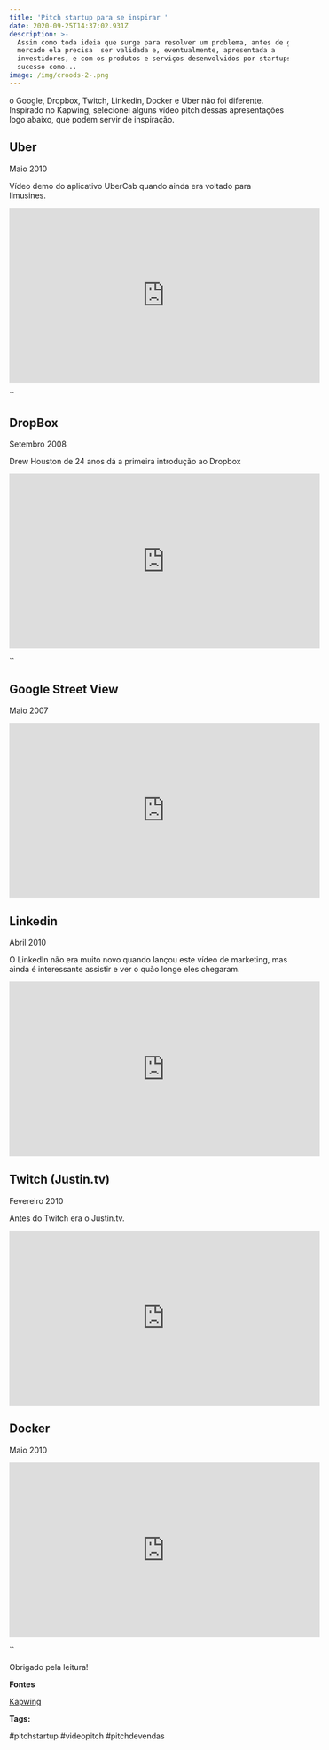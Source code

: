 ```yaml
---
title: 'Pitch startup para se inspirar '
date: 2020-09-25T14:37:02.931Z
description: >-
  Assim como toda ideia que surge para resolver um problema, antes de ganhar o
  mercado ela precisa  ser validada e, eventualmente, apresentada a
  investidores, e com os produtos e serviços desenvolvidos por startups de
  sucesso como...
image: /img/croods-2-.png
---
```

o Google, Dropbox, Twitch, Linkedin, Docker e Uber não foi diferente. Inspirado no Kapwing, selecionei alguns vídeo pitch dessas apresentações logo abaixo, que podem servir de inspiração. 

## **Uber**

Maio 2010

Vídeo demo do aplicativo UberCab quando ainda era voltado para limusines.

<iframe width="560" height="315" src="https://www.youtube.com/embed/k3wk4kem54k" frameborder="0" allow="accelerometer; autoplay; clipboard-write; encrypted-media; gyroscope; picture-in-picture" allowfullscreen></iframe>

``

## DropBox

Setembro 2008

Drew Houston de 24 anos dá a primeira introdução ao Dropbox

<iframe width="560" height="315" src="https://www.youtube.com/embed/7QmCUDHpNzE" frameborder="0" allow="accelerometer; autoplay; clipboard-write; encrypted-media; gyroscope; picture-in-picture" allowfullscreen></iframe>

``

## Google Street View

Maio 2007

<iframe width="560" height="315" src="https://www.youtube.com/embed/91wuBqlny50" frameborder="0" allow="accelerometer; autoplay; clipboard-write; encrypted-media; gyroscope; picture-in-picture" allowfullscreen></iframe>



## Linkedin

Abril 2010

O LinkedIn não era muito novo quando lançou este vídeo de marketing, mas ainda é interessante assistir e ver o quão longe eles chegaram.

<iframe width="560" height="315" src="https://www.youtube.com/embed/ZVlUwwgOfKw" frameborder="0" allow="accelerometer; autoplay; clipboard-write; encrypted-media; gyroscope; picture-in-picture" allowfullscreen></iframe>



## Twitch (Justin.tv)

Fevereiro 2010

Antes do Twitch era o Justin.tv.

<iframe width="560" height="315" src="https://www.youtube.com/embed/kfDBxa65m_A" frameborder="0" allow="accelerometer; autoplay; clipboard-write; encrypted-media; gyroscope; picture-in-picture" allowfullscreen></iframe>



## Docker

Maio 2010

<iframe width="560" height="315" src="https://www.youtube.com/embed/Q5POuMHxW-0" frameborder="0" allow="accelerometer; autoplay; clipboard-write; encrypted-media; gyroscope; picture-in-picture" allowfullscreen></iframe>

``

Obrigado pela leitura! 

**Fontes**

[Kapwing](https://www.kapwing.com/startup-demo-videos)

**Tags:**

\#pitchstartup #videopitch #pitchdevendas
